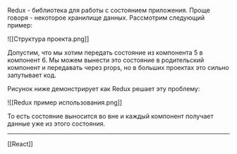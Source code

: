Redux - библиотека для работы с состоянием приложения. Проще говоря - некоторое хранилище данных. 
Рассмотрим следующий пример:

![[Структура проекта.png]]

Допустим, что мы хотим передать состояние из компонента 5 в компонент 6.
Мы можем вынести это состояние в родительский компонент и передавать через props, но в больших проектах это сильно запутывает код.

Рисунок ниже демонстрирует как Redux решает эту проблему:

![[Redux пример использования.png]]

То есть состояние выносится во вне и каждый компонент получает данные уже из этого состояния.

---
[[React]]